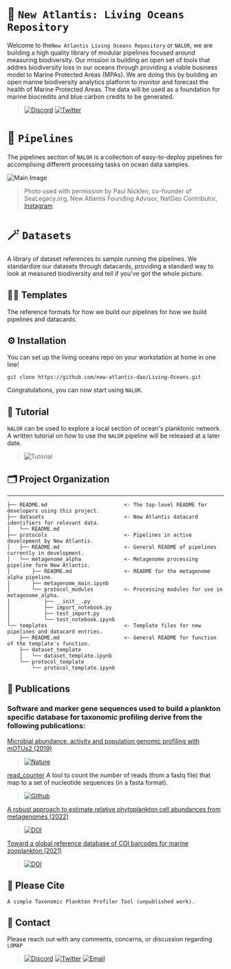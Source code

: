 # 🌊 `New Atlantis: Living Oceans Repository`

Welcome to the`New Atlantis Living Oceans Repository` or `NALOR`, we are building a high quality library of modular pipelines focused around measuring biodiversity. Our mission is building an open set of tools that addres biodiversity loss in our oceans through providing a viable business model to Marine Protected Areas (MPAs). We are doing this by building an open marine biodiversity analytics platform to monitor and forecast the health of Marine Protected Areas. The data will be used as a foundation for marine biocredits and blue carbon credits to be generated.

> [![Discord](https://img.shields.io/badge/Discord-New%20Atlantis-7289da)](https://discord.gg/newatlantis)
[![Twitter](https://img.shields.io/badge/Twitter-%40NewAtlantisDAO-00acee)](https://twitter.com/NewAtlantisDAO)


# 🧬 `Pipelines`

The pipelines section of `NALOR` is a collection of easy-to-deploy pipelines for accomplising different processing tasks on ocean data samples.

![Main Image](https://github.com/new-atlantis-dao/presentations/blob/main/Orcas%20Norway-220116-00461.jpg)

>Photo used with permission by Paul Nicklen, co-founder of SeaLegacy.org, New Atlantis Founding Advisor, NatGeo Contributor, [Instagram](https://www.instagram.com/paulnicklen/) 




# 🪄 `Datasets`
A library of dataset references to sample running the pipelines. We standardize our datasets through datacards, providing a standard way to look at measured biodiversity and tell if you've got the whole picture.

## 👨‍🏫 Templates

The reference formats for how we build our pipelines for how we build pipelines and datacards. 

## ⚙️ Installation
You can set up the living oceans repo on your workstation at home in one line!
```
git clone https://github.com/new-atlantis-dao/Living-Oceans.git
```
Congratulations, you can now start using `NALOR`.

## 📯 Tutorial
`NALOR` can be used to explore  a local section of ocean's planktonic network. A written tutorial on how to use the `NALOR` pipeline will be released at a later date.

> ![Tutorial](https://img.shields.io/badge/NALOR-Tutorial-%23d8b365)



## 🗂 Project Organization
------------
```
├── README.md                         <- The top-level README for developers using this project.
├── datasets                          <- New Atlantis datacard identifiers for relevant data.
│   └── README.md
├── protocols                         <- Pipelines in active development by New Atlantis.
│   ├── README.md                     <- General README of pipelines currently in development.
│   └── metagenome_alpha              <- Metagenome processing pipeline form New Atlantis.
│       ├── README.md                 <- README for the metagenome alpha pipeline.
│       ├── metagenome_main.ipynb
│       └── protocol_modules          <- Processing modules for use in metagenome_alpha.
│           ├── __init__.py
│           ├── import_notebook.py
│           ├── test_import.py
│           └── test_notebook.ipynb
└── templates                         <- Template files for new pipelines and datacard entries.
    ├── README.md                     <- General README for function of the template's function.
    ├── dataset_template
    │   └── dataset_template.ipynb
    └── protocol_template
        └── protocol_template.ipynb
```
## 📜 Publications
### Software and marker gene sequences used to build a plankton specific database for taxonomic profiling derive from the following publications:

[Microbial abundance, activity and population genomic profiling with mOTUs2 (2019)](https://www.nature.com/articles/s41467-019-08844-4)
> [![Nature](https://img.shields.io/badge/Nature-s41467--019--08844--4-F39B7F)](https://www.nature.com/articles/s41467-019-08844-4)


[read_counter](https://github.com/AlessioMilanese/read_counter)
A tool to count the number of reads (from a fastq file) that map to a set of nucleotide sequences (in a fasta format).
> [![Github](https://img.shields.io/badge/GitHub-read_counter-6e5494)](https://github.com/AlessioMilanese/read_counter)


[A robust approach to estimate relative phytoplankton cell abundances from metagenomes (2022)](https://onlinelibrary.wiley.com/doi/full/10.1111/1755-0998.13592)
> [![DOI](https://img.shields.io/badge/DOI-10.1111%2F1755--0998.13592-B31B1B)](https://onlinelibrary.wiley.com/doi/full/10.1111/1755-0998.13592)

[Toward a global reference database of COI barcodes for marine zooplankton (2021)](https://link.springer.com/article/10.1007/s00227-021-03887-y)
> [![DOI](https://img.shields.io/badge/DOI-10.1007%2Fs00227--021--03887--y-B31B1B)](https://link.springer.com/article/10.1007/s00227-021-03887-y)

## 📝 Please Cite
```
A simple Taxonomic Plankton Profiler Tool (unpublished work).
```
## 📲 Contact
Please reach out with any comments, concerns, or discussion regarding `LOMAP`

> [![Discord](https://img.shields.io/badge/Discord-New%20Atlantis-7289da)](https://discord.gg/newatlantis)
[![Twitter](https://img.shields.io/badge/Twitter-%40NewAtlantisDAO-00acee)](https://twitter.com/NewAtlantisDAO)
[![Email](https://img.shields.io/badge/Email-tom%40newatlantis.io-%23ffce00)](tom@newatlantis.io)
